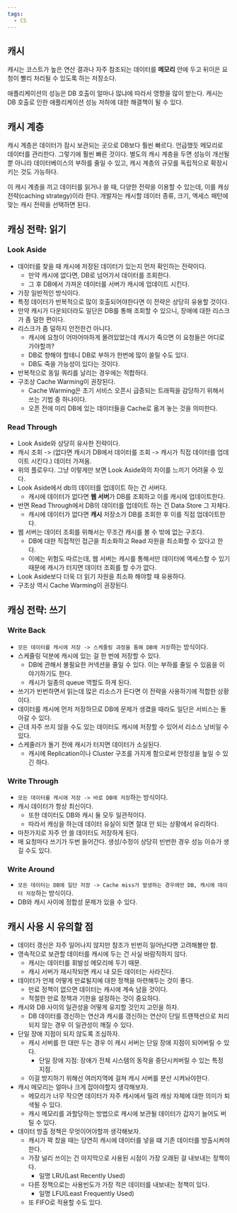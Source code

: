```yaml
---
tags:
  - CS
---
```


## 캐시
캐시는 코스트가 높은 연산 결과나 자주 참조되는 데이터를 **메모리** 안에 두고 뒤이은 요청이 빨리 처리될 수 있도록 하는 저장소다.

애플리케이션의 성능은 DB 호출이 얼마나 많냐에 따라서 영향을 많이 받는다. 캐시는 DB 호출로 인한 애플리케이션 성능 저하에 대한 해결책이 될 수 있다.

## 캐시 계층
캐시 계층은 데이터가 잠시 보관되는 곳으로 DB보다 훨씬 빠르다. 언급했듯 메모리로 데이터를 관리한다. 그렇기에 훨씬 빠른 것이다. 별도의 캐시 계층을 두면 성능이 개선될 뿐 아니라 데이터베이스의 부하를 줄일 수 있고, 캐시 계층의 규모를 독립적으로 확장시키는 것도 가능하다.

이 캐시 계층을 끼고 데이터를 읽거나 쓸 때, 다양한 전략을 이용할 수 있는데, 이를 캐싱 전략(caching strategy)이라 한다. 개발자는 캐시할 데이터 종류, 크기, 액세스 패턴에 맞는 캐시 전략을 선택하면 된다.

## 캐싱 전략: 읽기
### Look Aside
- 데이터를 찾을 때 캐시에 저장된 데이터가 있는지 먼저 확인하는 전략이다. 
	- 만약 캐시에 없다면, DB로 넘어가서 데이터를 조회한다.
	- 그 후 DB에서 가져온 데이터를 서버가 캐시에 업데이트 시킨다.
- 가장 일반적인 방식이다.
- 특정 데이터가 반복적으로 많이 호출되어야한다면 이 전략은 상당히 유용할 것이다.
- 만약 캐시가 다운되더라도 일단은 DB를 통해 조회할 수 있으니, 장애에 대한 리스크가 좀 덜한 편이다.
- 리스크가 좀 덜하지 안전한건 아니다. 
	- 캐시에 요청이 어마어마하게 몰려있었는데 캐시가 죽으면 이 요청들은 어디로 가야할까?
	- DB로 향해야 할테니 DB로 부하가 한번에 많이 쏠릴 수도 있다.
	- DB도 죽을 가능성이 있다는 것이다.
- 반복적으로 동일 쿼리를 날리는 경우에는 적합하다.
- 구조상 Cache Warming이 권장된다.
	- Cache Warming은 초기 서비스 오픈시 급증되는 트래픽을 감당하기 위해서 쓰는 기법 중 하나이다.
	- 오픈 전에 미리 DB에 있는 데이터들을 Cache로 옮겨 놓는 것을 의미한다.

### Read Through
- Look Aside와 상당히 유사한 전략이다.
- 캐시 조회 -> (없다면 캐시가 DB에서 데이터를 조회 -> 캐시가 직접 데이터를 업데이트 시킨다.) 데이터 가져옴.
- 위의 플로우다. 그냥 이렇게만 보면 Look Aside와의 차이를 느끼기 어려울 수 있다.
- Look Aside에서 db의 데이터를 업데이트 하는 건 서버다.
	- 캐시에 데이터가 없다면 **웹 서버**가 DB를 조회하고 이를 캐시에 업데이트한다.
- 반면 Read Through에서 DB의 데이터를 업데이트 하는 건 Data Store 그 자체다.
	- 캐시에 데이터가 없다면 **캐시** 저장소가 DB를 조회한 후 이를 직접 업데이트한다.
- 웹 서버는 데이터 조회를 위해서는 무조건 캐시를 볼 수 밖에 없는 구조다.
	- DB에 대한 직접적인 접근을 최소화하고 Read 자원을 최소화할 수 있다고 한다.
	- 이에는 위험도 따르는데, 웹 서버는 캐시를 통해서만 데이터에 액세스할 수 있기 때문에 캐시가 터지면 데이터 조회를 할 수가 없다.
- Look Aside보다 더욱 더 읽기 자원을 최소화 해야할 때 유용하다.
- 구조상 역시 Cache Warming이 권장된다.

## 캐싱 전략: 쓰기

### Write Back
- `모든 데이터를 캐시에 저장 -> 스케줄링 과정을 통해 DB에 저장`하는 방식이다.
- 스케줄링 덕분에 캐시에 있는 걸 한 번에 저장할 수 있다.
	- DB에 관해서 불필요한 커넥션을 줄일 수 있다. 이는 부하를 줄일 수 있음을 이야기하기도 한다.
	- 캐시가 일종의 queue 역할도 하게 된다.
- 쓰기가 빈번하면서 읽는데 많은 리소스가 든다면 이 전략을 사용하기에 적합한 상황이다.
- 데이터를 캐시에 먼저 저장하므로 DB에 문제가 생겼을 때라도 일단은 서비스는 돌아갈 수 있다.
- 근데 자주 쓰지 않을 수도 있는 데이터도 캐시에 저장할 수 있어서 리소스 낭비일 수 있다.
- 스케줄러가 돌기 전에 캐시가 터지면 데이터가 소실된다.
	- 캐시에 Replication이나 Cluster 구조를 가지게 함으로써 안정성을 높일 수 있긴 하다.

### Write Through
- `모든 데이터를 캐시에 저장 -> 바로 DB에 저장`하는 방식이다.
- 캐시 데이터가 항상 최신이다.
	- 또한 데이터도 DB와 캐시 둘 모두 일관적이다.
	- 따라서 캐싱을 하는데 데이터 유실이 되면 절대 안 되는 상황에서 유리하다.
- 마찬가지로 자주 안 쓸 데이터도 저장하게 된다.
- 매 요청마다 쓰기가 두번 들어간다. 생성/수정이 상당히 빈번한 경우 성능 이슈가 생길 수도 있다.

### Write Around
- `모든 데이터는 DB에 일단 저장 -> Cache miss가 발생하는 경우에만 DB, 캐시에 데이터 저장`하는 방식이다.
- DB와 캐시 사이에 정합성 문제가 있을 수 있다.

## 캐시 사용 시 유의할 점
- 데이터 갱신은 자주 일어나지 않지만 참조가 빈번히 일어난다면 고려해볼만 함.
- 영속적으로 보관할 데이터를 캐시에 두는 건 사실 바람직하지 않다. 
	- 캐시는 데이터를 휘발성 메모리에 두기 때문.
	- 캐시 서버가 재시작되면 캐시 내 모든 데이터는 사라진다.
- 데이터가 언제 어떻게 만료될지에 대한 정책을 마련해두는 것이 좋다.
	- 만료 정책이 없으면 데이터는 캐시에 계속 남을 것이다.
	- 적절한 만료 정책과 기한을 설정하는 것이 중요하다.
- 캐시와 DB 사이의 일관성을 어떻게 유지할 것인지 고민을 하자.
	- DB 데이터를 갱신하는 연산과 캐시를 갱신하는 연산이 단일 트랜잭션으로 처리되지 않는 경우 이 일관성이 깨질 수 있다.
- 단일 장애 지점이 되지 않도록 조심하자.
	- 캐시 서버를 한 대만 두는 경우 이 캐시 서버는 단일 장애 지점이 되어버릴 수 있다.
		- 단일 장애 지점: 장애가 전체 시스템의 동작을 중단시켜버릴 수 있는 특정 지점.
	- 이걸 방지하기 위해선 여러지역에 걸쳐 캐시 서버를 분산 시켜놔야한다.
- 캐시 메모리는 얼마나 크게 잡아야할지 생각해보자.
	- 메모리가 너무 작으면 데이터가 자주 캐시에서 밀려 캐싱 자체에 대한 의미가 퇴색될 수 있다.
	- 캐시 메모리를 과할당하는 방법으로 캐시에 보관될 데이터가 갑자기 늘어도 버틸 수 있다.
- 데이터 방출 정책은 무엇이어야할까 생각해보자.
	- 캐시가 꽉 찼을 때는 당연히 캐시에 데이터를 넣을 떄 기존 데이터를 방출시켜야한다.
	- 가장 널리 쓰이는 건 마지막으로 사용된 시점이 가장 오래된 걸 내보내는 정책이다.
		- 일명 LRU(Last Recently Used)
	- 다른 정책으로는 사용빈도가 가장 적은 데이터를 내보내는 정책이 있다.
		- 일명 LFU(Least Frequently Used)
	- 또 FIFO로 적용할 수도 있다.
